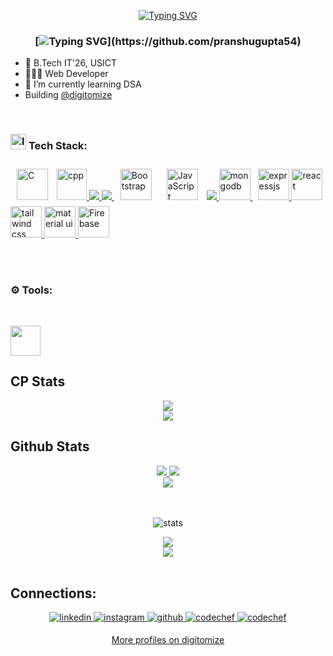 <div align="center">
<!-- <img src="https://rishavanand.github.io/static/images/greetings.gif" align="center" style="width: 30%" /> -->
  
  
  [![Typing SVG](https://readme-typing-svg.herokuapp.com?font=Fira+Code&pause=1000&color=F7E800FD&center=true&width=435&lines=%3C%F0%9F%91%8B+Hello%2C+World!+%2F+%3E;%3C%F0%9F%91%8B+Ciao%2C+World!+%2F+%3E;%3C%F0%9F%91%8B+Hola%2C+World!+%2F+%3E;%3C%F0%9F%91%8B+Bonjour%2C+World!+%2F+%3E)](https://github.com/pranshugupta54)
  
</div>  


### <div align="center">[![Typing SVG](https://readme-typing-svg.herokuapp.com?font=roboto&color=%23F7C51D&size=18&vCenter=true&height=16&lines=👋+Hey+there,+I'm+Pranshu+Gupta.;💻+A+self+taught+programmer,+student.;👨🏻‍💻+Web+Developer.)](https://github.com/pranshugupta54)
  
- 🏫 B.Tech IT'26, USICT
- 👨🏻‍💻 Web Developer 
- 🌱 I’m currently learning DSA
- Building [@digitomize](https://github.com/digitomize/digitomize)
</div>

<br/>  

<!-- Languages: heading -->
<h3>
<p align="left">
      <a> <img src="https://cdn-icons-png.flaticon.com/128/3898/3898082.png" alt="langs" width="25" height="25"/> </a>
Tech Stack:
      </p>

<!-- Languages -->
</h3>
<p align="left"> 
<!-- Languages: C -->
<a href="https://www.cprogramming.com/" target="_blank"><img style="margin: 10px" src="https://profilinator.rishav.dev/skills-assets/c-original.svg" alt="C" height="50" /></a>
<!-- Languages: CPP -->
      <a href="https://www.cplusplus.com/" target="_blank"> <img src="https://profilinator.rishav.dev/skills-assets/cplusplus-original.svg" alt="cpp" width="48" height="50"/> </a> 
<!-- Languages: Html -->
      <a href="https://www.w3.org/html/" target="_blank"> <img src="https://img.icons8.com/color/48/000000/html-5.png"/> </a> 
<!-- Languages: Css -->
      <a href="https://www.w3.org/Style/CSS/Overview.en.html" target="_blank"> <img src="https://img.icons8.com/color/48/000000/css3.png"/> </a> 
<!-- Languages: Bootstrap -->
  <a href="https://getbootstrap.com/docs/3.4/javascript/" target="_blank"><img style="margin: 10px" src="https://profilinator.rishav.dev/skills-assets/bootstrap-plain.svg" alt="Bootstrap" height="50" /></a>
<!-- Languages: JS -->
  <a href="https://www.javascript.com/" target="_blank"><img style="margin: 10px" src="https://profilinator.rishav.dev/skills-assets/javascript-original.svg" alt="JavaScript" height="50" /></a>
<!-- Languages: NodeJS -->
      <a href="https://nodejs.org" target="_blank"> <img src="https://img.icons8.com/color/48/000000/nodejs.png"/> </a>
<!-- Languages: MongoDB -->
      <a style="padding-right:8px;" href="https://www.mongodb.com/" target="_blank"> <img src="https://profilinator.rishav.dev/skills-assets/mongodb-original-wordmark.svg" alt="mongodb" width="50" height="50"/> </a>
<!-- Languages: ExpressJs -->
      <a href="https://expressjs.com/" target="_blank"> <img src="https://encrypted-tbn0.gstatic.com/images?q=tbn:ANd9GcQLA972a1NXwGHTIpgjxpRdu1DD5te1evggDgjNvM_FcbtGxaPYrHbV27RNzJSA_ZhrY28&usqp=CAU" alt="expressjs" width="50" height="50"/> </a> 
<!-- Languages: React -->
      <a href="https://react.dev/" target="_blank"> <img src="https://profilinator.rishav.dev/skills-assets/react-original-wordmark.svg" alt="react" width="50" height="50"/> </a> 
<!-- Languages: TailwindCss -->
      <a href="https://tailwindcss.com/" target="_blank"> <img src="https://profilinator.rishav.dev/skills-assets/tailwindcss.svg" alt="tailwind css" width="50" height="50"/> </a> 
<!-- Languages: Material UI -->
      <a href="https://mui.com/" target="_blank"> <img src="https://profilinator.rishav.dev/skills-assets/mui.png" alt="material ui" width="50" height="50"/> </a> 
<!-- Languages: Firebase -->
      <a href="https://firebase.google.com/" target="_blank"> <img src="https://profilinator.rishav.dev/skills-assets/firebase.png" alt="Firebase" width="50" height="50"/> </a> 

  <br><br>
  




<!-- Tools: heading -->
 <h3>
 <p align="left">
⚙ Tools:
      </p>
      </h3>
 <br>

 <!-- Tool: VSC -->
 <p align="left"> 
 <a href="https://code.visualstudio.com/" target="_blank"> <img src="https://upload.wikimedia.org/wikipedia/commons/thumb/9/9a/Visual_Studio_Code_1.35_icon.svg/113px-Visual_Studio_Code_1.35_icon.svg.png" width="48" height="48"/> </a>

## CP Stats
<div align="center">
  <a href="https://digitomize.com/user/pranshu54" target="_blank">
    <img src="https://api.digitomize.com/user/ratings/pranshu54?leetcode=1"/>
  </a>
</div>

<div align="center">
  <a href="https://digitomize.com/user/pranshu54" target="_blank">
    <img src="https://api.digitomize.com/user/ratings/pranshu54?leetcode=1&codechef=1&codeforces=1"/>
  </a>
</div>


## Github Stats  
<div align="center">
  <a href="https://quine.sh/user/pranshgupta54" target="_blank">
    <img src="https://stats.quine.sh/pranshgupta54/github?theme=dark"/>
    <img src="https://stats.quine.sh/pranshgupta54/dependencies?theme=dark"/>
  </a>
</div>
  <div align="center">
<img src="https://komarev.com/ghpvc/?username=pranshugupta54&style=flat-square" align="center" />
</div>  
<br>
<br>
<p align="center">
    <a><img alt="stats" src="https://github-readme-streak-stats.herokuapp.com/?user=pranshugupta54&theme=tokyonight" /></a>

  <br>

  
<div align="center"><img src="https://github-readme-stats.vercel.app/api?username=pranshugupta54&theme=tokyonight&show_icons=true&count_private=true&hide_border=true" align="center" /></div>  

<div align="center"><img src="https://github-readme-stats.vercel.app/api/top-langs/?username=pranshugupta54&hide_border=true&layout=compact&theme=tokyonight" align="center" /></div>  

<br/>  





## Connections:  
<div align="center">
<a href="https://linkedin.com/in/pranshu54" target="_blank">
<img src=https://img.shields.io/badge/linkedin-%2324292e.svg?&style=for-the-badge&logo=linkedin&logoColor=white alt=linkedin style="margin-bottom: 5px;" />
</a>
<a href="https://instagram.com/pranshu_gupta_54" target="_blank">
<img src=https://img.shields.io/badge/instagram-%23000000.svg?&style=for-the-badge&logo=instagram&logoColor=white alt=instagram style="margin-bottom: 5px;" />
</a>
<a href="https://github.com/pranshugupta54" target="_blank">
<img src=https://img.shields.io/badge/github-%2324292e.svg?&style=for-the-badge&logo=github&logoColor=white alt=github style="margin-bottom: 5px;" />
</a>  
 
<a href="https://www.codechef.com/users/pranshgupta54" target="_blank">
<img src=https://img.shields.io/badge/CodeChef-%23000000.svg?&style=for-the-badge&logo=codechef&logoColor=white alt=codechef style="margin-bottom: 5px;" />
</a>

<a href="https://auth.geeksforgeeks.org/user/pranshgu7rr/" target="_blank">
<img src=https://img.shields.io/badge/GeeksForGeeks-%2324292e.svg?&style=for-the-badge&logo=geeksforgeeks&logoColor=white alt=codechef style="margin-bottom: 5px;" />
</a>

  [More profiles on digitomize](https://digitomize.com/u/pranshu54)
  
</div>  
  

<br/>  



<br>
